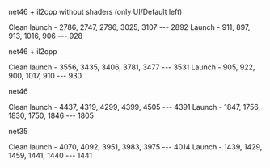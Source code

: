 net46 + il2cpp without shaders (only UI/Default left)

Clean launch - 2786, 2747, 2796, 3025, 3107 --- 2892
Launch       -  911,  897,  913, 1016,  906 ---  928

net46 + il2cpp

Clean launch - 3556, 3435, 3406, 3781, 3477 --- 3531
Launch       -  905,  922,  900, 1017,  910 ---  930

net46

Clean launch - 4437, 4319, 4299, 4399, 4505 --- 4391
Launch       - 1847, 1756, 1830, 1750, 1846 --- 1805

net35

Clean launch - 4070, 4092, 3951, 3983, 3975 --- 4014
Launch       - 1439, 1429, 1459, 1441, 1440 --- 1441
